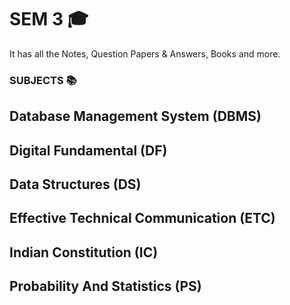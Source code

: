 # SEM 3 🎓
It has all the Notes, Question Papers & Answers, Books and more.

### SUBJECTS 📚
## Database Management System (DBMS)
## Digital Fundamental (DF)
## Data Structures (DS)
## Effective Technical Communication (ETC)
## Indian Constitution (IC)
## Probability And Statistics (PS)
